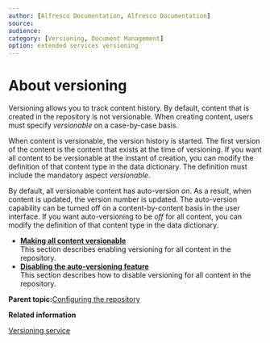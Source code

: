 ```yaml
---
author: [Alfresco Documentation, Alfresco Documentation]
source: 
audience: 
category: [Versioning, Document Management]
option: extended services versioning
---
```


# About versioning

Versioning allows you to track content history. By default, content that is created in the repository is not versionable. When creating content, users must specify *versionable* on a case-by-case basis.

When content is versionable, the version history is started. The first version of the content is the content that exists at the time of versioning. If you want all content to be versionable at the instant of creation, you can modify the definition of that content type in the data dictionary. The definition must include the mandatory aspect *versionable*.

By default, all versionable content has auto-version *on*. As a result, when content is updated, the version number is updated. The auto-version capability can be turned off on a content-by-content basis in the user interface. If you want auto-versioning to be *off* for all content, you can modify the definition of that content type in the data dictionary.

-   **[Making all content versionable](../tasks/versionable-make.md)**  
This section describes enabling versioning for all content in the repository.
-   **[Disabling the auto-versioning feature](../tasks/autoversion-disable.md)**  
This section describes how to disable versioning for all content in the repository.

**Parent topic:**[Configuring the repository](../concepts/intro-core.md)

**Related information**  


[Versioning service](../concepts/serv-version-about.md)

